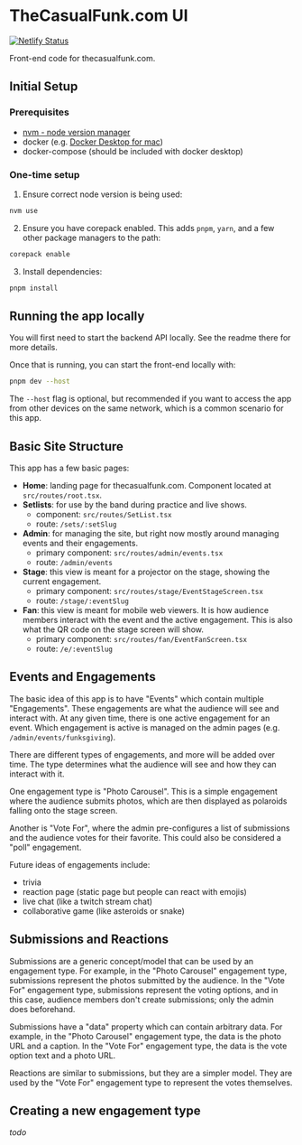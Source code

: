 # TheCasualFunk.com UI

[![Netlify Status](https://api.netlify.com/api/v1/badges/64ddbcfc-1c80-4af5-8a6c-932f754c0228/deploy-status)](https://app.netlify.com/sites/thecasualfunk/deploys)

Front-end code for thecasualfunk.com.

## Initial Setup

### Prerequisites

- [nvm - node version manager](https://github.com/nvm-sh/nvm)
- docker (e.g. [Docker Desktop for mac](https://docs.docker.com/desktop/install/mac-install/))
- docker-compose (should be included with docker desktop)

### One-time setup

1. Ensure correct node version is being used:

```bash
nvm use
```

2. Ensure you have corepack enabled. This adds `pnpm`, `yarn`, and a few other package managers to the path:

```bash
corepack enable
```

3. Install dependencies:

```bash
pnpm install
```

## Running the app locally

You will first need to start the backend API locally. See the readme there for more details.

Once that is running, you can start the front-end locally with:

```bash
pnpm dev --host
```

The `--host` flag is optional, but recommended if you want to access the app from other devices on the same network, which is a common scenario for this app.

## Basic Site Structure

This app has a few basic pages:

- **Home**: landing page for thecasualfunk.com. Component located at `src/routes/root.tsx`.
- **Setlists**: for use by the band during practice and live shows.
  - component: `src/routes/SetList.tsx`
  - route: `/sets/:setSlug`
- **Admin**: for managing the site, but right now mostly around managing events and their engagements.
  - primary component: `src/routes/admin/events.tsx`
  - route: `/admin/events`
- **Stage**: this view is meant for a projector on the stage, showing the current engagement.
  - primary component: `src/routes/stage/EventStageScreen.tsx`
  - route: `/stage/:eventSlug`
- **Fan**: this view is meant for mobile web viewers. It is how audience members interact with the event and the active engagement. This is also what the QR code on the stage screen will show.
  - primary component: `src/routes/fan/EventFanScreen.tsx`
  - route: `/e/:eventSlug`

## Events and Engagements

The basic idea of this app is to have "Events" which contain multiple "Engagements". These engagements are what the audience will see and interact with. At any given time, there is one active engagement for an event. Which engagement is active is managed on the admin pages (e.g. `/admin/events/funksgiving`).

There are different types of engagements, and more will be added over time. The type determines what the audience will see and how they can interact with it.

One engagement type is "Photo Carousel". This is a simple engagement where the audience submits photos, which are then displayed as polaroids falling onto the stage screen.

Another is "Vote For", where the admin pre-configures a list of submissions and the audience votes for their favorite. This could also be considered a "poll" engagement.

Future ideas of engagements include:

- trivia
- reaction page (static page but people can react with emojis)
- live chat (like a twitch stream chat)
- collaborative game (like asteroids or snake)

## Submissions and Reactions

Submissions are a generic concept/model that can be used by an engagement type. For example, in the "Photo Carousel" engagement type, submissions represent the photos submitted by the audience. In the "Vote For" engagement type, submissions represent the voting options, and in this case, audience members don't create submissions; only the admin does beforehand.

Submissions have a "data" property which can contain arbitrary data. For example, in the "Photo Carousel" engagement type, the data is the photo URL and a caption. In the "Vote For" engagement type, the data is the vote option text and a photo URL.

Reactions are similar to submissions, but they are a simpler model. They are used by the "Vote For" engagement type to represent the votes themselves.

## Creating a new engagement type

_todo_
